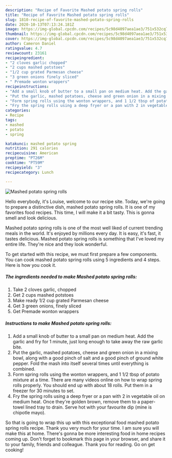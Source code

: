```yaml
---
description: "Recipe of Favorite Mashed potato spring rolls"
title: "Recipe of Favorite Mashed potato spring rolls"
slug: 1810-recipe-of-favorite-mashed-potato-spring-rolls
date: 2020-10-13T07:13:24.181Z
image: https://img-global.cpcdn.com/recipes/5c98d4097aea1ae3/751x532cq70/mashed-potato-spring-rolls-recipe-main-photo.jpg
thumbnail: https://img-global.cpcdn.com/recipes/5c98d4097aea1ae3/751x532cq70/mashed-potato-spring-rolls-recipe-main-photo.jpg
cover: https://img-global.cpcdn.com/recipes/5c98d4097aea1ae3/751x532cq70/mashed-potato-spring-rolls-recipe-main-photo.jpg
author: Cameron Daniel
ratingvalue: 4.7
reviewcount: 23161
recipeingredient:
- "2 cloves garlic chopped"
- "2 cups mashed potstoes"
- "1/2 cup grated Parmesan cheese"
- "3 green onions finely sliced"
- " Premade wonton wrappers"
recipeinstructions:
- "Add a small knob of butter to a small pan on medium heat. Add the garlic and fry for 1 minute, just long enough to take away the raw garlic bite."
- "Put the garlic, mashed potatoes, cheese and green onion in a mixing bowl, along with a good pinch of salt and a good pinch of ground white pepper. Fold the mash into itself several times until everything is combined."
- "Form spring rolls using the wonton wrappers, and 1 1/2 tbsp of potato mixture at a time. There are many videos online on how to wrap spring rolls properly. You should end up with about 18 rolls. Put them in a freezer for 30 minutes to set."
- "Fry the spring rolls using a deep fryer or a pan with 2 in vegetable oil on medium heat. Once they&#39;re golden brown, remove them to a paper-towel lined tray to drain. Serve hot with your favourite dip (mine is chipotle mayo)."
categories:
- Recipe
tags:
- mashed
- potato
- spring

katakunci: mashed potato spring 
nutrition: 291 calories
recipecuisine: American
preptime: "PT26M"
cooktime: "PT59M"
recipeyield: "3"
recipecategory: Lunch

---
```



![Mashed potato spring rolls](https://img-global.cpcdn.com/recipes/5c98d4097aea1ae3/751x532cq70/mashed-potato-spring-rolls-recipe-main-photo.jpg)

Hello everybody, it's Louise, welcome to our recipe site. Today, we're going to prepare a distinctive dish, mashed potato spring rolls. It is one of my favorites food recipes. This time, I will make it a bit tasty. This is gonna smell and look delicious.

Mashed potato spring rolls is one of the most well liked of current trending meals in the world. It's enjoyed by millions every day. It is easy, it's fast, it tastes delicious. Mashed potato spring rolls is something that I've loved my entire life. They're nice and they look wonderful.




To get started with this recipe, we must first prepare a few components. You can cook mashed potato spring rolls using 5 ingredients and 4 steps. Here is how you cook it.

<!--inarticleads1-->

##### The ingredients needed to make Mashed potato spring rolls:

1. Take 2 cloves garlic, chopped
1. Get 2 cups mashed potstoes
1. Make ready 1/2 cup grated Parmesan cheese
1. Get 3 green onions, finely sliced
1. Get  Premade wonton wrappers




<!--inarticleads2-->

##### Instructions to make Mashed potato spring rolls:

1. Add a small knob of butter to a small pan on medium heat. Add the garlic and fry for 1 minute, just long enough to take away the raw garlic bite.
1. Put the garlic, mashed potatoes, cheese and green onion in a mixing bowl, along with a good pinch of salt and a good pinch of ground white pepper. Fold the mash into itself several times until everything is combined.
1. Form spring rolls using the wonton wrappers, and 1 1/2 tbsp of potato mixture at a time. There are many videos online on how to wrap spring rolls properly. You should end up with about 18 rolls. Put them in a freezer for 30 minutes to set.
1. Fry the spring rolls using a deep fryer or a pan with 2 in vegetable oil on medium heat. Once they&#39;re golden brown, remove them to a paper-towel lined tray to drain. Serve hot with your favourite dip (mine is chipotle mayo).




So that is going to wrap this up with this exceptional food mashed potato spring rolls recipe. Thank you very much for your time. I am sure you will make this at home. There's gonna be more interesting food in home recipes coming up. Don't forget to bookmark this page in your browser, and share it to your family, friends and colleague. Thank you for reading. Go on get cooking!
